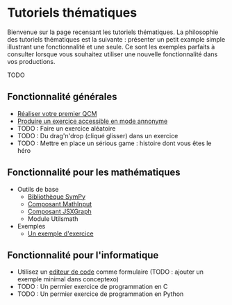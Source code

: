 # Tutoriels thématiques

Bienvenue sur la page recensant les tutoriels thématiques. La philosophie des tutoriels thématiques 
est la suivante : présenter un petit example simple illustrant une fonctionnalité et une seule. Ce
sont les exemples parfaits à consulter lorsque vous souhaitez utiliser une nouvelle fonctionnalité
dans vos productions.

TODO

## Fonctionnalité générales

* [Réaliser votre premier QCM](tuto/qcm.md)
* [Produire un exercice accessible en mode annonyme](lienano.md)
* TODO : Faire un exercice aléatoire
* TODO : Du drag'n'drop (cliqué glisser) dans un exercice
* TODO : Mettre en place un sérious game : histoire dont vous êtes le héro

## Fonctionnalité pour les mathématiques

* Outils de base
    * [Bibliothèque SymPy](sympy.md)
    * [Composant MathInput](composant_mathinput.md)
    * [Composant JSXGraph](composant_jsxgraph.md)
    * Module Utilsmath
* Exemples
    * [Un exemple d'exercice](premier_exemple_math.md)

## Fonctionnalité pour l'informatique

* Utilisez un [editeur de code](text_editor.md) comme formulaire (TODO : ajouter un exemple minimal dans conceptexo)
* TODO : Un permier exercice de programmation en C
* TODO : Un permier exercice de programmation en Python


